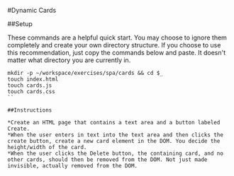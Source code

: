 #Dynamic Cards

##Setup

These commands are a helpful quick start. You may choose to ignore them completely and create your own directory structure. If you choose to use this recommendation, just copy the commands below and paste. It doesn't matter what directory you are currently in.

```
mkdir -p ~/workspace/exercises/spa/cards && cd $_
touch index.html
touch cards.js
touch cards.css
``

##Instructions

*Create an HTML page that contains a text area and a button labeled Create.
*When the user enters in text into the text area and then clicks the create button, create a new card element in the DOM. You decide the height/width of the card.
*When the user clicks the Delete button, the containing card, and no other cards, should then be removed from the DOM. Not just made invisible, actually removed from the DOM.
